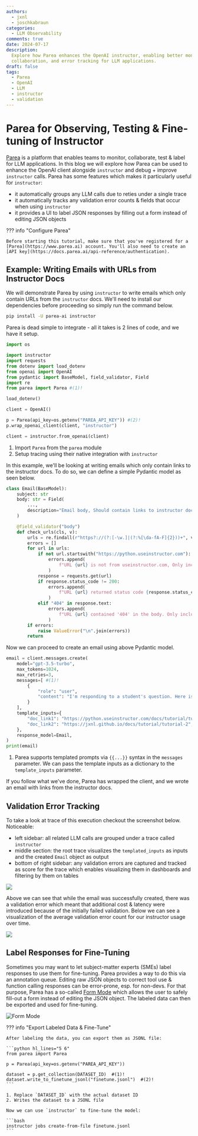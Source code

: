 ```yaml
---
authors:
  - jxnl
  - joschkabraun
categories:
  - LLM Observability
comments: true
date: 2024-07-17
description:
  Explore how Parea enhances the OpenAI instructor, enabling better monitoring,
  collaboration, and error tracking for LLM applications.
draft: false
tags:
  - Parea
  - OpenAI
  - LLM
  - instructor
  - validation
---
```


# Parea for Observing, Testing & Fine-tuning of Instructor

[Parea](https://www.parea.ai) is a platform that enables teams to monitor, collaborate, test & label for LLM applications. In this blog we will explore how Parea can be used to enhance the OpenAI client alongside `instructor` and debug + improve `instructor` calls. Parea has some features which makes it particularly useful for `instructor`:

- it automatically groups any LLM calls due to reties under a single trace
- it automatically tracks any validation error counts & fields that occur when using `instructor`
- it provides a UI to label JSON responses by filling out a form instead of editing JSON objects

??? info "Configure Parea"

    Before starting this tutorial, make sure that you've registered for a [Parea](https://www.parea.ai) account. You'll also need to create an [API key](https://docs.parea.ai/api-reference/authentication).

## Example: Writing Emails with URLs from Instructor Docs

We will demonstrate Parea by using `instructor` to write emails which only contain URLs from the `instructor` docs. We'll need to install our dependencies before proceeding so simply run the command below.

<!-- more -->

```bash
pip install -U parea-ai instructor
```

Parea is dead simple to integrate - all it takes is 2 lines of code, and we have it setup.

```python hl_lines="9 15-16"
import os

import instructor
import requests
from dotenv import load_dotenv
from openai import OpenAI
from pydantic import BaseModel, field_validator, Field
import re
from parea import Parea #(1)!

load_dotenv()

client = OpenAI()

p = Parea(api_key=os.getenv("PAREA_API_KEY")) #(2)!
p.wrap_openai_client(client, "instructor")

client = instructor.from_openai(client)
```

1. Import `Parea` from the `parea` module
2. Setup tracing using their native integration with `instructor`

In this example, we'll be looking at writing emails which only contain links to the instructor docs. To do so, we can define a simple Pydantic model as seen below.

```python
class Email(BaseModel):
    subject: str
    body: str = Field(
        ...,
        description="Email body, Should contain links to instructor documentation. ",
    )

    @field_validator("body")
    def check_urls(cls, v):
        urls = re.findall(r"https?://(?:[-\w.]|(?:%[\da-fA-F]{2}))+", v)
        errors = []
        for url in urls:
            if not url.startswith("https://python.useinstructor.com"):
                errors.append(
                    f"URL {url} is not from useinstructor.com, Only include URLs that include use instructor.com. "
                )
            response = requests.get(url)
            if response.status_code != 200:
                errors.append(
                    f"URL {url} returned status code {response.status_code}. Only include valid URLs that exist."
                )
            elif "404" in response.text:
                errors.append(
                    f"URL {url} contained '404' in the body. Only include valid URLs that exist."
                )
        if errors:
            raise ValueError("\n".join(errors))
        return
```

Now we can proceed to create an email using above Pydantic model.

```python hl_lines="5-14"
email = client.messages.create(
    model="gpt-3.5-turbo",
    max_tokens=1024,
    max_retries=3,
    messages=[ #(1)!
        {
            "role": "user",
            "content": "I'm responding to a student's question. Here is the link to the documentation: {{doc_link1}} and {{doc_link2}}",
        }
    ],
    template_inputs={
        "doc_link1": "https://python.useinstructor.com/docs/tutorial/tutorial-1",
        "doc_link2": "https://jxnl.github.io/docs/tutorial/tutorial-2",
    },
    response_model=Email,
)
print(email)
```

1. Parea supports templated prompts via `{{...}}` syntax in the `messages` parameter. We can pass the template inputs as a dictionary to the `template_inputs` parameter.

If you follow what we've done, Parea has wrapped the client, and we wrote an email with links from the instructor docs.

## Validation Error Tracking

To take a look at trace of this execution checkout the screenshot below. Noticeable:

- left sidebar: all related LLM calls are grouped under a trace called `instructor`
- middle section: the root trace visualizes the `templated_inputs` as inputs and the created `Email` object as output
- bottom of right sidebar: any validation errors are captured and tracked as score for the trace which enables visualizing them in dashboards and filtering by them on tables

![](./img/parea/trace.png)

Above we can see that while the email was successfully created, there was a validation error which meant that additional cost & latency were introduced because of the initially failed validation.
Below we can see a visualization of the average validation error count for our instructor usage over time.

![](./img/parea/validation-error-chart.png)

## Label Responses for Fine-Tuning

Sometimes you may want to let subject-matter experts (SMEs) label responses to use them for fine-tuning. Parea provides a way to do this via an annotation queue. Editing raw JSON objects to correct tool use & function calling responses can be error-prone, esp. for non-devs. For that purpose, Parea has a so-called [Form Mode](https://docs.parea.ai/manual-review/overview#labeling-function-calling-tool-use-responses) which allows the user to safely fill-out a form instead of editing the JSON object. The labeled data can then be exported and used for fine-tuning.

![Form Mode](img/parea/form-mode.gif)

??? info "Export Labeled Data & Fine-Tune"

    After labeling the data, you can export them as JSONL file:

    ```python hl_lines="5 6"
    from parea import Parea

    p = Parea(api_key=os.getenv("PAREA_API_KEY"))

    dataset = p.get_collection(DATASET_ID)  #(1)!
    dataset.write_to_finetune_jsonl("finetune.jsonl")  #(2)!
    ```

    1. Replace `DATASET_ID` with the actual dataset ID
    2. Writes the dataset to a JSONL file

    Now we can use `instructor` to fine-tune the model:

    ```bash
    instructor jobs create-from-file finetune.jsonl
    ```
